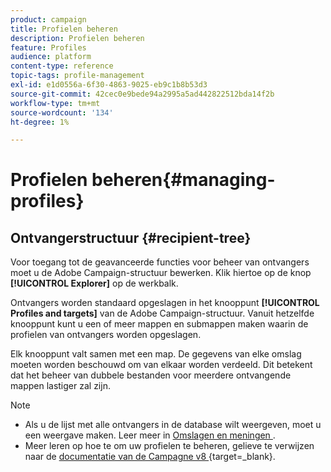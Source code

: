```yaml
---
product: campaign
title: Profielen beheren
description: Profielen beheren
feature: Profiles
audience: platform
content-type: reference
topic-tags: profile-management
exl-id: e1d0556a-6f30-4863-9025-eb9c1b8b53d3
source-git-commit: 42cec0e9bede94a2995a5ad442822512bda14f2b
workflow-type: tm+mt
source-wordcount: '134'
ht-degree: 1%

---
```


# Profielen beheren{#managing-profiles}



## Ontvangerstructuur {#recipient-tree}

Voor toegang tot de geavanceerde functies voor beheer van ontvangers moet u de Adobe Campaign-structuur bewerken. Klik hiertoe op de knop **[!UICONTROL Explorer]** op de werkbalk.

Ontvangers worden standaard opgeslagen in het knooppunt **[!UICONTROL Profiles and targets]** van de Adobe Campaign-structuur. Vanuit hetzelfde knooppunt kunt u een of meer mappen en submappen maken waarin de profielen van ontvangers worden opgeslagen.

Elk knooppunt valt samen met een map. De gegevens van elke omslag moeten worden beschouwd om van elkaar worden verdeeld. Dit betekent dat het beheer van dubbele bestanden voor meerdere ontvangende mappen lastiger zal zijn.

>[!NOTE]
>
> * Als u de lijst met alle ontvangers in de database wilt weergeven, moet u een weergave maken. Leer meer in [ Omslagen en meningen ](../../platform/using/access-management-folders.md).
> * Meer leren op hoe te om uw profielen te beheren, gelieve te verwijzen naar de [ documentatie van de Campagne v8 ](https://experienceleague.adobe.com/en/docs/campaign/campaign-v8/config/configuration/folders-and-views){target=_blank}.


<!--
## Move recipients {#moving-recipients}

You can select one or more recipients, drag them from the recipient list, and drop them in the desired folder. A warning message asks you to confirm this action.

## Copy a recipient {#copying-a-recipient}

You can copy a recipient in the same folder by right-clicking the desired recipient and selecting **[!UICONTROL Copy]**.

## Delete recipients {#deleting-recipients}

To delete recipients, move them to a specific folder and then purge the content of this folder. It is **strongly recommended not to use** the **[!UICONTROL Delete]** option in this case.

To purge a folder, use the **[!UICONTROL Actions > Purge folder]** menu, accessed by right-clicking the desired folder.

![](assets/s_ncs_user_purge_folder.png)

Click **[!UICONTROL Start]** to launch the operation. The middle section of the window displays the progress status, as shown below:

![](assets/s_ncs_user_purge_folder_start.png)
-->